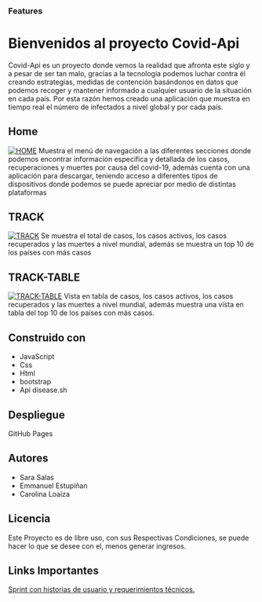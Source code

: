 ### Features

# Bienvenidos al proyecto Covid-Api

Covid-Api es un proyecto donde vemos la realidad que afronta este siglo y a pesar de ser tan malo, gracias a la tecnología podemos luchar contra él creando estrategias, medidas de contención basándonos en datos que podemos recoger y mantener informado a cualquier usuario de la situación en cada país.
Por esta razón hemos creado una aplicación que muestra en tiempo real el número de infectados a nivel global y por cada país.

## Home

[![HOME](HOME "HOME")](http://github.com/sarisp3260/covid-api/blob/dev/project_img/home1.png "HOME")
Muestra el menú de navegación a las diferentes secciones donde podemos encontrar información especifica y detallada de los casos, recuperaciones y muertes por causa del covid-19, además cuenta con una aplicación para descargar, teniendo acceso a diferentes tipos de dispositivos donde podemos se puede apreciar por medio de distintas plataformas

## TRACK

[![TRACK](TRACK "TRACK")](http://https://github.com/sarisp3260/covid-api/blob/dev/project_img/track.png "TRACK")
Se muestra el total de casos, los casos activos, los casos recuperados y las muertes a nivel mundial, además se muestra un top 10 de los países con más casos

## TRACK-TABLE

[![TRACK-TABLE](TRACK-TABLE "TRACK-TABLE")](http://github.com/sarisp3260/covid-api/blob/dev/project_img/track-table.png "TRACK-TABLE")
Vista en tabla de casos, los casos activos, los casos recuperados y las muertes a nivel mundial, además muestra una vista en tabla del top 10 de los países con más casos.

## Construido con

- JavaScript
- Css
- Html
- bootstrap
- Api disease.sh

## Despliegue

GitHub Pages

## Autores

- Sara Salas
- Emmanuel Estupiñan
- Carolina Loaiza

## Licencia

Este Proyecto es de libre uso, con sus Respectivas Condiciones, se puede hacer lo que se desee con el, menos generar ingresos.

## Links Importantes

[Sprint con historias de usuario y requerimientos técnicos.](https://sara-salas.atlassian.net/jira/software/projects/DC/boards/2/backlog)
